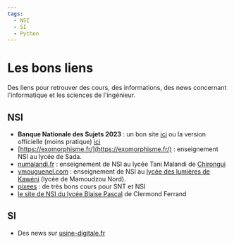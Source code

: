 ```yaml
---
tags:
  - NSI
  - SI
  - Python
---
```


# Les bons liens

Des liens pour retrouver des cours, des informations, des news concernant l'informatique et les sciences de l'ingénieur.

## NSI

 * **Banque Nationale des Sujets 2023** : un bon site [ici](https://glassus.github.io/terminale_nsi/T6_6_Epreuve_pratique/BNS_2023/) ou la version officielle (moins pratique) [ici](https://eduscol.education.fr/2661/banque-des-epreuves-pratiques-de-specialite-nsi)
 * [https://exomorphisme.fr/](https://exomorphisme.fr/) : enseignement NSI au lycée de Sada.
 * [numalandi.fr](http://numalandi.fr/) : enseignement de NSI au lycée Tani Malandi de [Chirongui](https://www.openstreetmap.org/#map=13/-12.9176/45.1433)
 * [ymouguenel.com](https://ymougenel.com/) : enseignement de NSI au [lycée des lumières de Kawéni](http://lyc-mamoudzou-nord.ac-mayotte.fr/) (lycée de Mamoudzou Nord).
 * [pixees](https://pixees.fr/informatiquelycee/) : de très bons cours pour SNT et NSI
 * [le site de NSI du lycée Blaise Pascal](https://info.blaisepascal.fr/nsi) de Clermond Ferrand


## SI

  * Des news sur [usine-digitale.fr](https://www.usine-digitale.fr/article/des-vehicules-bmw-se-deplacent-de-facon-autonome-dans-une-usine.N2029337)
